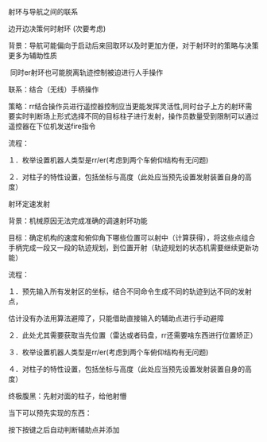 射环与导航之间的联系

边开边决策何时射环    (次要考虑)

背景：导航可能偏向于启动后来回取环以及时更加方便，对于射环时的策略与决策更多为辅助性质

​			同时er射环也可能脱离轨迹控制被迫进行人手操作

联系：结合（无线）手柄操作 

策略：rr结合操作员进行遥控器控制应当更能发挥灵活性,同时台子上方的射环需要实时判断场上形式选择不同的目标柱子进行发射，操作员数量受到限制可以通过遥控器在下位机发送fire指令

流程：

１．枚举设置机器人类型是rr/er(考虑到两个车俯仰结构有无问题)

２．对柱子的特性设置，包括坐标与高度（此处应当预先设置发射装置自身的高度）









射环定速发射

背景：机械原因无法完成准确的调速射环功能

目标：确定机构的速度和俯仰角下哪些位置可以射中（计算获得），将这些点组合手柄完成一段又一段的轨迹规划，到位置开射（轨迹规划的状态机需要继续更新功能）

流程：

１．预先输入所有发射区的坐标，结合不同命令生成不同的轨迹到达不同的发射点，

估计没有办法用算法避障了，只能借助直接输入的辅助点进行手动避障

２．此处尤其需要获取当先位置（雷达或者码盘，rr还需要啥东西进行位置矫正）

３．枚举设置机器人类型是rr/er(考虑到两个车俯仰结构有无问题)

４．对柱子的特性设置，包括坐标与高度（此处应当预先设置发射装置自身的高度）

终极腹黑：先射对面的柱子，给他射懵


当下可以预先实现的东西：

按下按键之后自动判断辅助点并添加